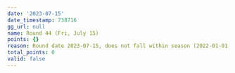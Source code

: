 ```yaml
---
date: '2023-07-15'
date_timestamp: 738716
gg_url: null
name: Round 44 (Fri, July 15)
points: {}
reason: Round date 2023-07-15, does not fall within season (2022-01-01 to 2022-12-30)
total_points: 0
valid: false
---
```

